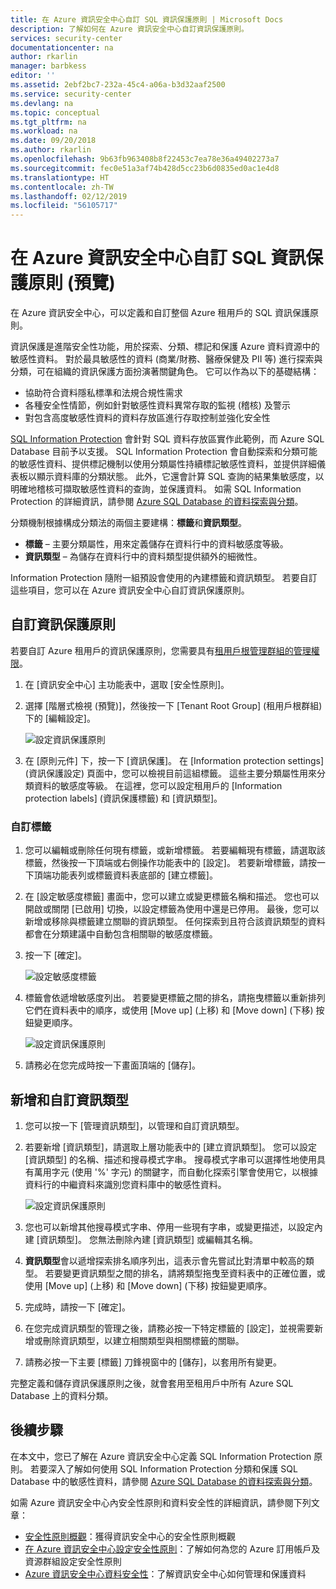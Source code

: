```yaml
---
title: 在 Azure 資訊安全中心自訂 SQL 資訊保護原則 | Microsoft Docs
description: 了解如何在 Azure 資訊安全中心自訂資訊保護原則。
services: security-center
documentationcenter: na
author: rkarlin
manager: barbkess
editor: ''
ms.assetid: 2ebf2bc7-232a-45c4-a06a-b3d32aaf2500
ms.service: security-center
ms.devlang: na
ms.topic: conceptual
ms.tgt_pltfrm: na
ms.workload: na
ms.date: 09/20/2018
ms.author: rkarlin
ms.openlocfilehash: 9b63fb963408b8f22453c7ea78e36a49402273a7
ms.sourcegitcommit: fec0e51a3af74b428d5cc23b6d0835ed0ac1e4d8
ms.translationtype: HT
ms.contentlocale: zh-TW
ms.lasthandoff: 02/12/2019
ms.locfileid: "56105717"
---
```

# <a name="customize-the-sql-information-protection-policy-in-azure-security-center-preview"></a>在 Azure 資訊安全中心自訂 SQL 資訊保護原則 (預覽)
 
在 Azure 資訊安全中心，可以定義和自訂整個 Azure 租用戶的 SQL 資訊保護原則。

資訊保護是進階安全性功能，用於探索、分類、標記和保護 Azure 資料資源中的敏感性資料。 對於最具敏感性的資料 (商業/財務、醫療保健及 PII 等) 進行探索與分類，可在組織的資訊保護方面扮演著關鍵角色。 它可以作為以下的基礎結構：
- 協助符合資料隱私標準和法規合規性需求
- 各種安全性情節，例如針對敏感性資料異常存取的監視 (稽核) 及警示
- 對包含高度敏感性資料的資料存放區進行存取控制並強化安全性
 
[SQL Information Protection](../sql-database/sql-database-data-discovery-and-classification.md) 會針對 SQL 資料存放區實作此範例，而 Azure SQL Database 目前予以支援。 SQL Information Protection 會自動探索和分類可能的敏感性資料、提供標記機制以使用分類屬性持續標記敏感性資料，並提供詳細儀表板以顯示資料庫的分類狀態。 此外，它還會計算 SQL 查詢的結果集敏感度，以明確地稽核可擷取敏感性資料的查詢，並保護資料。 如需 SQL Information Protection 的詳細資訊，請參閱 [Azure SQL Database 的資料探索與分類](../sql-database/sql-database-data-discovery-and-classification.md)。
 
分類機制根據構成分類法的兩個主要建構：**標籤**和**資訊類型**。
- **標籤** – 主要分類屬性，用來定義儲存在資料行中的資料敏感度等級。 
- **資訊類型** – 為儲存在資料行中的資料類型提供額外的細微性。
 
Information Protection 隨附一組預設會使用的內建標籤和資訊類型。 若要自訂這些項目，您可以在 Azure 資訊安全中心自訂資訊保護原則。
 
## <a name="customize-the-information-protection-policy"></a>自訂資訊保護原則
若要自訂 Azure 租用戶的資訊保護原則，您需要具有[租用戶根管理群組的管理權限](security-center-management-groups.md)。 
 
1. 在 [資訊安全中心] 主功能表中，選取 [安全性原則]。
2. 選擇 [階層式檢視 (預覽)]，然後按一下 [Tenant Root Group] \(租用戶根群組\) 下的 [編輯設定]。
 
   ![設定資訊保護原則](./media/security-center-info-protection-policy/security-policy.png) 
 
3. 在 [原則元件] 下，按一下 [資訊保護]。 在 [Information protection settings] \(資訊保護設定\) 頁面中，您可以檢視目前這組標籤。 這些主要分類屬性用來分類資料的敏感度等級。 在這裡，您可以設定租用戶的 [Information protection labels] \(資訊保護標籤\) 和 [資訊類型]。 
 
### <a name="customizing-labels"></a>自訂標籤
 
1. 您可以編輯或刪除任何現有標籤，或新增標籤。 若要編輯現有標籤，請選取該標籤，然後按一下頂端或右側操作功能表中的 [設定]。 若要新增標籤，請按一下頂端功能表列或標籤資料表底部的 [建立標籤]。
2. 在 [設定敏感度標籤] 畫面中，您可以建立或變更標籤名稱和描述。 您也可以開啟或關閉 [已啟用] 切換，以設定標籤為使用中還是已停用。 最後，您可以新增或移除與標籤建立關聯的資訊類型。 任何探索到且符合該資訊類型的資料都會在分類建議中自動包含相關聯的敏感度標籤。
3. 按一下 [確定]。
 
   ![設定敏感度標籤](./media/security-center-info-protection-policy/config-sensitivity-label.png)
 
4. 標籤會依遞增敏感度列出。 若要變更標籤之間的排名，請拖曳標籤以重新排列它們在資料表中的順序，或使用 [Move up] \(上移\) 和 [Move down] \(下移\) 按鈕變更順序。 
 
    ![設定資訊保護原則](./media/security-center-info-protection-policy/move-up.png)
 
5. 請務必在您完成時按一下畫面頂端的 [儲存]。
 
 
## <a name="adding-and-customizing-information-types"></a>新增和自訂資訊類型
 
1. 您可以按一下 [管理資訊類型]，以管理和自訂資訊類型。
2. 若要新增 [資訊類型]，請選取上層功能表中的 [建立資訊類型]。 您可以設定 [資訊類型] 的名稱、描述和搜尋模式字串。 搜尋模式字串可以選擇性地使用具有萬用字元 (使用 '%' 字元) 的關鍵字，而自動化探索引擎會使用它，以根據資料行的中繼資料來識別您資料庫中的敏感性資料。
 
    ![設定資訊保護原則](./media/security-center-info-protection-policy/info-types.png)
 
3. 您也可以新增其他搜尋模式字串、停用一些現有字串，或變更描述，以設定內建 [資訊類型]。 您無法刪除內建 [資訊類型] 或編輯其名稱。 
4. **資訊類型**會以遞增探索排名順序列出，這表示會先嘗試比對清單中較高的類型。 若要變更資訊類型之間的排名，請將類型拖曳至資料表中的正確位置，或使用 [Move up] \(上移\) 和 [Move down] \(下移\) 按鈕變更順序。 
5. 完成時，請按一下 [確定]。
6. 在您完成資訊類型的管理之後，請務必按一下特定標籤的 [設定]，並視需要新增或刪除資訊類型，以建立相關類型與相關標籤的關聯。
7. 請務必按一下主要 [標籤] 刀鋒視窗中的 [儲存]，以套用所有變更。
 
完整定義和儲存資訊保護原則之後，就會套用至租用戶中所有 Azure SQL Database 上的資料分類。
 
 
## <a name="next-steps"></a>後續步驟
 
在本文中，您已了解在 Azure 資訊安全中心定義 SQL Information Protection 原則。 若要深入了解如何使用 SQL Information Protection 分類和保護 SQL Database 中的敏感性資料，請參閱 [Azure SQL Database 的資料探索與分類](../sql-database/sql-database-data-discovery-and-classification.md)。 

如需 Azure 資訊安全中心內安全性原則和資料安全性的詳細資訊，請參閱下列文章：
 
- [安全性原則概觀](security-center-policies-overview.md)：獲得資訊安全中心的安全性原則概觀
- [在 Azure 資訊安全中心設定安全性原則](tutorial-security-policy.md)：了解如何為您的 Azure 訂用帳戶及資源群組設定安全性原則
- [Azure 資訊安全中心資料安全性](security-center-data-security.md)：了解資訊安全中心如何管理和保護資料


